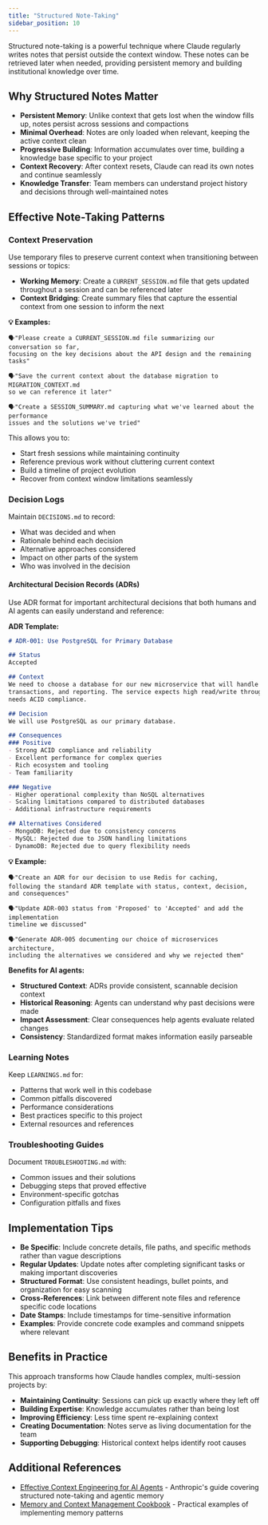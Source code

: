 ```yaml
---
title: "Structured Note-Taking"
sidebar_position: 10
---
```


Structured note-taking is a powerful technique where Claude regularly writes notes that persist outside the context window. These notes can be retrieved later when needed, providing persistent memory and building institutional knowledge over time.

## Why Structured Notes Matter

- **Persistent Memory**: Unlike context that gets lost when the window fills up, notes persist across sessions and compactions
- **Minimal Overhead**: Notes are only loaded when relevant, keeping the active context clean
- **Progressive Building**: Information accumulates over time, building a knowledge base specific to your project
- **Context Recovery**: After context resets, Claude can read its own notes and continue seamlessly
- **Knowledge Transfer**: Team members can understand project history and decisions through well-maintained notes

## Effective Note-Taking Patterns

### Context Preservation
Use temporary files to preserve current context when transitioning between sessions or topics:
- **Working Memory**: Create a `CURRENT_SESSION.md` file that gets updated throughout a session and can be referenced later
- **Context Bridging**: Create summary files that capture the essential context from one session to inform the next

**💡 Examples:**

```
🗣️"Please create a CURRENT_SESSION.md file summarizing our conversation so far, 
focusing on the key decisions about the API design and the remaining tasks"

🗣️"Save the current context about the database migration to MIGRATION_CONTEXT.md 
so we can reference it later"

🗣️"Create a SESSION_SUMMARY.md capturing what we've learned about the performance 
issues and the solutions we've tried"
```

This allows you to:
- Start fresh sessions while maintaining continuity
- Reference previous work without cluttering current context
- Build a timeline of project evolution
- Recover from context window limitations seamlessly

### Decision Logs
Maintain `DECISIONS.md` to record:
- What was decided and when
- Rationale behind each decision
- Alternative approaches considered
- Impact on other parts of the system
- Who was involved in the decision

#### Architectural Decision Records (ADRs)
Use ADR format for important architectural decisions that both humans and AI agents can easily understand and reference:

**ADR Template:**
```markdown
# ADR-001: Use PostgreSQL for Primary Database

## Status
Accepted

## Context
We need to choose a database for our new microservice that will handle user data,
transactions, and reporting. The service expects high read/write throughput and
needs ACID compliance.

## Decision
We will use PostgreSQL as our primary database.

## Consequences
### Positive
- Strong ACID compliance and reliability
- Excellent performance for complex queries
- Rich ecosystem and tooling
- Team familiarity

### Negative
- Higher operational complexity than NoSQL alternatives
- Scaling limitations compared to distributed databases
- Additional infrastructure requirements

## Alternatives Considered
- MongoDB: Rejected due to consistency concerns
- MySQL: Rejected due to JSON handling limitations
- DynamoDB: Rejected due to query flexibility needs
```

**💡 Example:**

```
🗣️"Create an ADR for our decision to use Redis for caching, 
following the standard ADR template with status, context, decision, and consequences"

🗣️"Update ADR-003 status from 'Proposed' to 'Accepted' and add the implementation 
timeline we discussed"

🗣️"Generate ADR-005 documenting our choice of microservices architecture,
including the alternatives we considered and why we rejected them"
```

**Benefits for AI agents:**
- **Structured Context**: ADRs provide consistent, scannable decision context
- **Historical Reasoning**: Agents can understand why past decisions were made
- **Impact Assessment**: Clear consequences help agents evaluate related changes
- **Consistency**: Standardized format makes information easily parseable

### Learning Notes
Keep `LEARNINGS.md` for:
- Patterns that work well in this codebase
- Common pitfalls discovered
- Performance considerations
- Best practices specific to this project
- External resources and references

### Troubleshooting Guides
Document `TROUBLESHOOTING.md` with:
- Common issues and their solutions
- Debugging steps that proved effective
- Environment-specific gotchas
- Configuration pitfalls and fixes

## Implementation Tips

- **Be Specific**: Include concrete details, file paths, and specific methods rather than vague descriptions
- **Regular Updates**: Update notes after completing significant tasks or making important discoveries
- **Structured Format**: Use consistent headings, bullet points, and organization for easy scanning
- **Cross-References**: Link between different note files and reference specific code locations
- **Date Stamps**: Include timestamps for time-sensitive information
- **Examples**: Provide concrete code examples and command snippets where relevant

## Benefits in Practice

This approach transforms how Claude handles complex, multi-session projects by:
- **Maintaining Continuity**: Sessions can pick up exactly where they left off
- **Building Expertise**: Knowledge accumulates rather than being lost
- **Improving Efficiency**: Less time spent re-explaining context
- **Creating Documentation**: Notes serve as living documentation for the team
- **Supporting Debugging**: Historical context helps identify root causes

## Additional References

- [Effective Context Engineering for AI Agents](https://www.anthropic.com/engineering/effective-context-engineering-for-ai-agents) - Anthropic's guide covering structured note-taking and agentic memory
- [Memory and Context Management Cookbook](https://github.com/anthropics/claude-cookbooks/blob/main/tool_use/memory_cookbook.ipynb) - Practical examples of implementing memory patterns